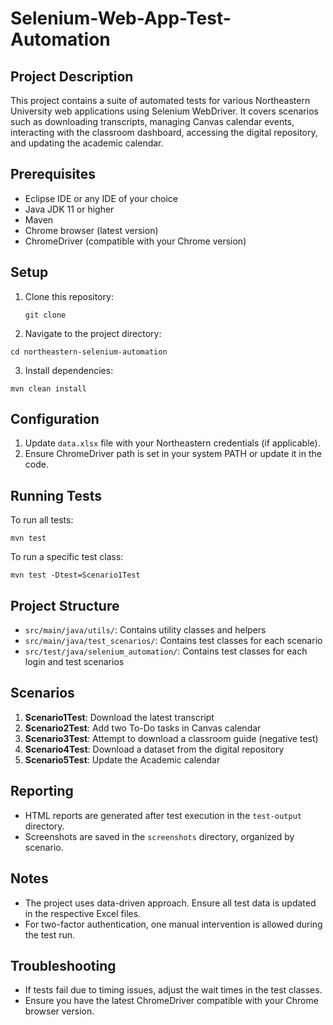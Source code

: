 # Selenium-Web-App-Test-Automation

## Project Description
This project contains a suite of automated tests for various Northeastern University web applications using Selenium WebDriver. It covers scenarios such as downloading transcripts, managing Canvas calendar events, interacting with the classroom dashboard, accessing the digital repository, and updating the academic calendar.

## Prerequisites
- Eclipse IDE or any IDE of your choice
- Java JDK 11 or higher
- Maven
- Chrome browser (latest version)
- ChromeDriver (compatible with your Chrome version)

## Setup
1. Clone this repository:
   ```
   git clone
   ```
2. Navigate to the project directory:
```
cd northeastern-selenium-automation
```
3. Install dependencies:
```
mvn clean install
```

## Configuration
1. Update `data.xlsx` file with your Northeastern credentials (if applicable).
2. Ensure ChromeDriver path is set in your system PATH or update it in the code.

## Running Tests
To run all tests:
```
mvn test
```

To run a specific test class:
```
mvn test -Dtest=Scenario1Test
```

## Project Structure
- `src/main/java/utils/`: Contains utility classes and helpers
- `src/main/java/test_scenarios/`: Contains test classes for each scenario
- `src/test/java/selenium_automation/`: Contains test classes for each login and test scenarios

## Scenarios
1. **Scenario1Test**: Download the latest transcript
2. **Scenario2Test**: Add two To-Do tasks in Canvas calendar
3. **Scenario3Test**: Attempt to download a classroom guide (negative test)
4. **Scenario4Test**: Download a dataset from the digital repository
5. **Scenario5Test**: Update the Academic calendar

## Reporting
- HTML reports are generated after test execution in the `test-output` directory.
- Screenshots are saved in the `screenshots` directory, organized by scenario.

## Notes
- The project uses data-driven approach. Ensure all test data is updated in the respective Excel files.
- For two-factor authentication, one manual intervention is allowed during the test run.

## Troubleshooting
- If tests fail due to timing issues, adjust the wait times in the test classes.
- Ensure you have the latest ChromeDriver compatible with your Chrome browser version.
